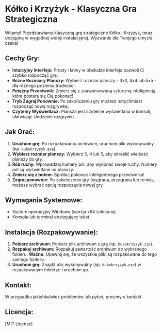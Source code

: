 # Kółko i Krzyżyk - Klasyczna Gra Strategiczna

Witamy! Przedstawiamy klasyczną grę strategiczne Kółko i Krzyżyk, teraz dostępną w wygodnej wersji instalacyjnej.  Wyzwanie dla Twojego umysłu czeka!

## Cechy Gry:

* **Intuicyjny Interfejs:** Prosty i łatwy w obsłudze interfejs pozwoli Ci szybko rozpocząć grę.
* **Różne Rozmiary Planszy:** Wybierz rozmiar planszy - 3x3, 4x4 lub 5x5 - dla różnego poziomu trudności.
* **Potężny Przeciwnik:** Zmierz się z zaawansowaną sztuczną inteligencją, która postara się Cię pokonać!
* **Tryb Zagraj Ponownie:** Po zakończeniu gry możesz natychmiast rozpocząć nową rozgrywkę.
* **Czytelny Wyświetlacz:** Plansza jest czytelnie wyświetlana w konsoli, ułatwiając śledzenie rozgrywki.


## Jak Grać:

1. **Uruchom grę:** Po rozpakowaniu archiwum, uruchom plik wykonywalny (np. `kukokrzyzyk.exe`).
2. **Wybierz rozmiar planszy:** Wybierz 3, 4 lub 5, aby określić wielkość planszy do gry.
3. **Rób ruchy:** Wprowadzaj numery pól, aby wykonać swoje ruchy.  Numery pól są wyświetlane na planszy.
4. **Zmierz się z botem:** Spróbuj pokonać inteligentnego przeciwnika!
5. **Zagraj ponownie:** Po zakończeniu gry (wygrana, przegrana lub remis), możesz wybrać opcję rozpoczęcia nowej gry.


## Wymagania Systemowe:

* System operacyjny Windows (wersja x64 zalecana).
* Konsola lub terminal obsługujący tekst.


## Instalacja (Rozpakowywanie):

1. **Pobierz archiwum:** Pobierz plik archiwum z grą (np. `kukokrzyzyk.zip`).
2. **Rozpakuj archiwum:** Rozpakuj zawartość archiwum do wybranego folderu.  **Ważne:** Upewnij się, że wszystkie pliki są rozpakowane do tego samego folderu.
3. **Uruchom grę:**  Znajdź plik wykonywalny (np. `kukokrzyzyk.exe`) w rozpakowanym folderze i uruchom go.



## Kontakt:

W przypadku jakichkolwiek problemów lub pytań, prosimy o kontakt.


## Licencja:

[MIT License]
